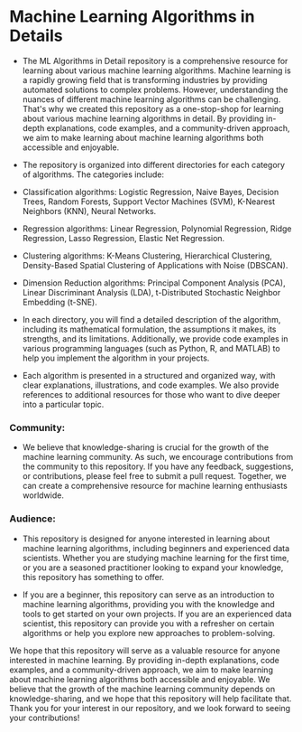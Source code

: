 # Machine Learning Algorithms in Details

- The ML Algorithms in Detail repository is a comprehensive resource for learning about various machine learning algorithms. Machine learning is a rapidly growing field that is transforming industries by providing automated solutions to complex problems. However, understanding the nuances of different machine learning algorithms can be challenging. That's why we created this repository as a one-stop-shop for learning about various machine learning algorithms in detail. By providing in-depth explanations, code examples, and a community-driven approach, we aim to make learning about machine learning algorithms both accessible and enjoyable.

- The repository is organized into different directories for each category of algorithms. The categories include:

- Classification algorithms: Logistic Regression, Naive Bayes, Decision Trees, Random Forests, Support Vector Machines (SVM), K-Nearest Neighbors (KNN), Neural Networks.
- Regression algorithms: Linear Regression, Polynomial Regression, Ridge Regression, Lasso Regression, Elastic Net Regression.
- Clustering algorithms: K-Means Clustering, Hierarchical Clustering, Density-Based Spatial Clustering of Applications with Noise (DBSCAN).
- Dimension Reduction algorithms: Principal Component Analysis (PCA), Linear Discriminant Analysis (LDA), t-Distributed Stochastic Neighbor Embedding (t-SNE).
- In each directory, you will find a detailed description of the algorithm, including its mathematical formulation, the assumptions it makes, its strengths, and its limitations. Additionally, we provide code examples in various programming languages (such as Python, R, and MATLAB) to help you implement the algorithm in your projects.

- Each algorithm is presented in a structured and organized way, with clear explanations, illustrations, and code examples. We also provide references to additional resources for those who want to dive deeper into a particular topic.

### Community:

- We believe that knowledge-sharing is crucial for the growth of the machine learning community. As such, we encourage contributions from the community to this repository. If you have any feedback, suggestions, or contributions, please feel free to submit a pull request. Together, we can create a comprehensive resource for machine learning enthusiasts worldwide.

### Audience:

- This repository is designed for anyone interested in learning about machine learning algorithms, including beginners and experienced data scientists. Whether you are studying machine learning for the first time, or you are a seasoned practitioner looking to expand your knowledge, this repository has something to offer.

- If you are a beginner, this repository can serve as an introduction to machine learning algorithms, providing you with the knowledge and tools to get started on your own projects. If you are an experienced data scientist, this repository can provide you with a refresher on certain algorithms or help you explore new approaches to problem-solving.

We hope that this repository will serve as a valuable resource for anyone interested in machine learning. By providing in-depth explanations, code examples, and a community-driven approach, we aim to make learning about machine learning algorithms both accessible and enjoyable. We believe that the growth of the machine learning community depends on knowledge-sharing, and we hope that this repository will help facilitate that. Thank you for your interest in our repository, and we look forward to seeing your contributions!
